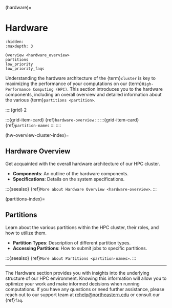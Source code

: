 (hardware)=
# Hardware

```{toctree}
:hidden:
:maxdepth: 3

Overview <hardware_overview>
partitions
low_priority
low_priority_faqs

```
Understanding the hardware architecture of the {term}`cluster` is key to maximizing the performance of your computations on our {term}`High-Performance Computing (HPC)`. This section introduces you to the hardware components, including an overall overview and detailed information about the various {term}`partitions <partition>`.

::::{grid} 2

:::{grid-item-card} {ref}`hardware-overview`
:::
:::{grid-item-card} {ref}`partition-names`
:::
::::

(hw-overview-cluster-index)=
## Hardware Overview
Get acquainted with the overall hardware architecture of our HPC cluster.

- **Components**: An outline of the hardware components.
- **Specifications**: Details on the system specifications.

:::{seealso}
{ref}`More about Hardware Overview <hardware-overview>`.
:::

(partitions-index)=
## Partitions
Learn about the various partitions within the HPC cluster, their roles, and how to utilize them.

- **Partition Types**: Description of different partition types.
- **Accessing Partitions**: How to submit jobs to specific partitions.

:::{seealso}
{ref}`More about Partitions <partition-names>`.
:::

---
The Hardware section provides you with insights into the underlying structure of our HPC environment. Knowing this information will allow you to optimize your work and make informed decisions when running computations. If you have any questions or need further assistance, please reach out to our support team at <rchelp@northeastern.edu> or consult our {ref}`faq`.
